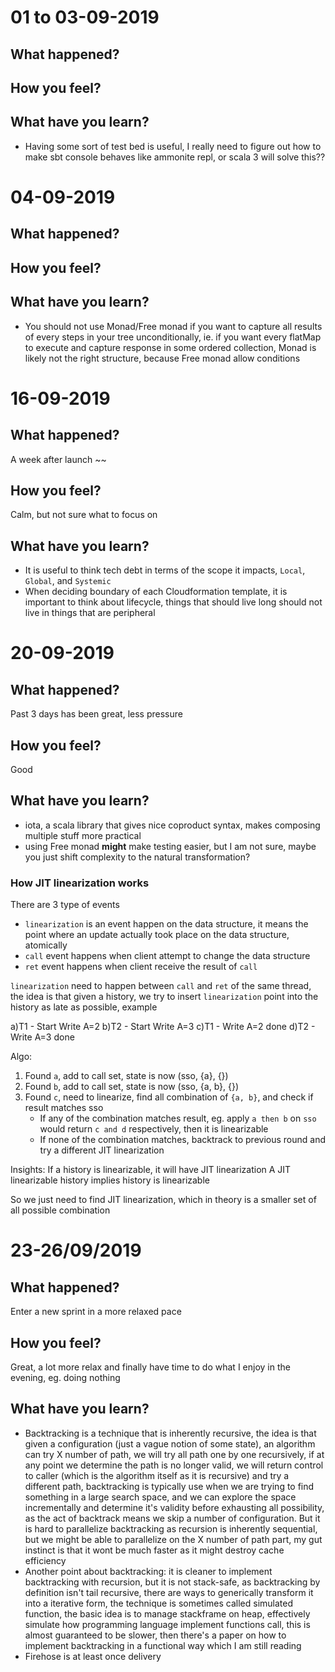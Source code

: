# 01 to 03-09-2019

## What happened?

## How you feel?

## What have you learn?
* Having some sort of test bed is useful, I really need to figure out how to make sbt console behaves like ammonite repl, or scala 3 will solve this?? 

# 04-09-2019
## What happened?

## How you feel?

## What have you learn?
* You should not use Monad/Free monad if you want to capture all results of every steps in your tree unconditionally, ie. if you want every flatMap to execute and capture response in some ordered collection, Monad is likely not the right structure, because Free monad allow conditions

# 16-09-2019
## What happened?
A week after launch ~~

## How you feel?
Calm, but not sure what to focus on

## What have you learn?
* It is useful to think tech debt in terms of the scope it impacts, `Local`, `Global`, and `Systemic`
* When deciding boundary of each Cloudformation template, it is important to think about lifecycle, things that should live long should not live in things that are peripheral
 
# 20-09-2019
## What happened?
Past 3 days has been great, less pressure

## How you feel?
Good

## What have you learn?
* iota, a scala library that gives nice coproduct syntax, makes composing multiple stuff more practical
* using Free monad **might** make testing easier, but I am not sure, maybe you just shift complexity to the natural transformation?

### How JIT linearization works

There are 3 type of events
* `linearization` is an event happen on the data structure, it means the point where an update actually took place on the data structure, atomically
* `call` event happens when client attempt to change the data structure
* `ret` event happens when client receive the result of `call`

`linearization` need to happen between `call` and `ret` of the same thread, the idea is that given a history, we try to insert `linearization` point into the history as late as possible, example

a)T1 - Start Write A=2
b)T2 - Start Write A=3
c)T1 - Write A=2 done
d)T2 - Write A=3 done

Algo:

1. Found `a`, add to call set, state is now (sso, {a}, {})
2. Found `b`, add to call set, state is now (sso, {a, b}, {})
3. Found `c`, need to linearize, find all combination of `{a, b}`, and check if result matches sso
    - If any of the combination matches result, eg.
      apply `a then b` on `sso` would return `c and d` respectively, then it is linearizable
    - If none of the combination matches, backtrack to previous round and try a different JIT linearization
 
Insights: If a history is linearizable, it will have JIT linearization
A JIT linearizable history implies history is linearizable

So we just need to find JIT linearization, which in theory is a smaller set of all possible combination
 
# 23-26/09/2019

## What happened?
Enter a new sprint in a more relaxed pace

## How you feel?
Great, a lot more relax and finally have time to do what I enjoy in the evening, eg. doing nothing

## What have you learn?
* Backtracking is a technique that is inherently recursive, the idea is that given a configuration (just a vague notion of some state), an algorithm can try X number of path, we will try all path one by one recursively, if at any point we determine the path is no longer valid, we will return control to caller (which is the algorithm itself as it is recursive) and try a different path, backtracking is typically use when we are trying to find something in a large search space, and we can explore the space incrementally and determine it's validity before exhausting all possibility, as the act of backtrack means we skip a number of configuration. But it is hard to parallelize backtracking as recursion is inherently sequential, but we might be able to parallelize on the X number of path part, my gut instinct is that it wont be much faster as it might destroy cache efficiency
* Another point about backtracking: it is cleaner to implement backtracking with recursion, but it is not stack-safe, as backtracking by definition isn't tail recursive, there are ways to generically transform it into a iterative form, the technique is sometimes called simulated function, the basic idea is to manage stackframe on heap, effectively simulate how programming language implement functions call, this is almost guaranteed to be slower, then there's a paper on how to implement backtracking in a functional way which I am still reading
* Firehose is at least once delivery  
